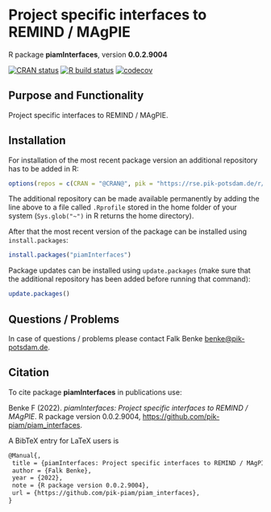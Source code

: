 # Project specific interfaces to REMIND / MAgPIE

R package **piamInterfaces**, version **0.0.2.9004**

[![CRAN status](https://www.r-pkg.org/badges/version/piamInterfaces)](https://cran.r-project.org/package=piamInterfaces)  [![R build status](https://github.com/pik-piam/piam_interfaces/workflows/check/badge.svg)](https://github.com/pik-piam/piam_interfaces/actions) [![codecov](https://codecov.io/gh/pik-piam/piam_interfaces/branch/master/graph/badge.svg)](https://app.codecov.io/gh/pik-piam/piam_interfaces) 

## Purpose and Functionality

Project specific interfaces to REMIND / MAgPIE.


## Installation

For installation of the most recent package version an additional repository has to be added in R:

```r
options(repos = c(CRAN = "@CRAN@", pik = "https://rse.pik-potsdam.de/r/packages"))
```
The additional repository can be made available permanently by adding the line above to a file called `.Rprofile` stored in the home folder of your system (`Sys.glob("~")` in R returns the home directory).

After that the most recent version of the package can be installed using `install.packages`:

```r 
install.packages("piamInterfaces")
```

Package updates can be installed using `update.packages` (make sure that the additional repository has been added before running that command):

```r 
update.packages()
```

## Questions / Problems

In case of questions / problems please contact Falk Benke <benke@pik-potsdam.de>.

## Citation

To cite package **piamInterfaces** in publications use:

Benke F (2022). _piamInterfaces: Project specific interfaces to REMIND / MAgPIE_. R package version 0.0.2.9004, <https://github.com/pik-piam/piam_interfaces>.

A BibTeX entry for LaTeX users is

 ```latex
@Manual{,
  title = {piamInterfaces: Project specific interfaces to REMIND / MAgPIE},
  author = {Falk Benke},
  year = {2022},
  note = {R package version 0.0.2.9004},
  url = {https://github.com/pik-piam/piam_interfaces},
}
```
